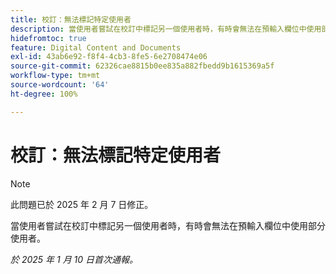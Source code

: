 ```yaml
---
title: 校訂：無法標記特定使用者
description: 當使用者嘗試在校訂中標記另一個使用者時，有時會無法在預輸入欄位中使用部分使用者。
hidefromtoc: true
feature: Digital Content and Documents
exl-id: 43ab6e92-f8f4-4cb3-8fe5-6e2708474e06
source-git-commit: 62326cae8815b0ee835a882fbedd9b1615369a5f
workflow-type: tm+mt
source-wordcount: '64'
ht-degree: 100%

---
```


# 校訂：無法標記特定使用者

>[!NOTE]
>
>此問題已於 2025 年 2 月 7 日修正。

當使用者嘗試在校訂中標記另一個使用者時，有時會無法在預輸入欄位中使用部分使用者。

_於 2025 年 1 月 10 日首次通報。_
